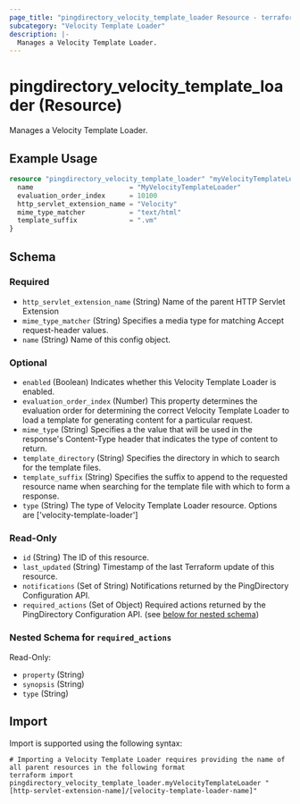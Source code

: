 ```yaml
---
page_title: "pingdirectory_velocity_template_loader Resource - terraform-provider-pingdirectory"
subcategory: "Velocity Template Loader"
description: |-
  Manages a Velocity Template Loader.
---
```


# pingdirectory_velocity_template_loader (Resource)

Manages a Velocity Template Loader.

## Example Usage

```terraform
resource "pingdirectory_velocity_template_loader" "myVelocityTemplateLoader" {
  name                        = "MyVelocityTemplateLoader"
  evaluation_order_index      = 10100
  http_servlet_extension_name = "Velocity"
  mime_type_matcher           = "text/html"
  template_suffix             = ".vm"
}
```

<!-- schema generated by tfplugindocs -->
## Schema

### Required

- `http_servlet_extension_name` (String) Name of the parent HTTP Servlet Extension
- `mime_type_matcher` (String) Specifies a media type for matching Accept request-header values.
- `name` (String) Name of this config object.

### Optional

- `enabled` (Boolean) Indicates whether this Velocity Template Loader is enabled.
- `evaluation_order_index` (Number) This property determines the evaluation order for determining the correct Velocity Template Loader to load a template for generating content for a particular request.
- `mime_type` (String) Specifies a the value that will be used in the response's Content-Type header that indicates the type of content to return.
- `template_directory` (String) Specifies the directory in which to search for the template files.
- `template_suffix` (String) Specifies the suffix to append to the requested resource name when searching for the template file with which to form a response.
- `type` (String) The type of Velocity Template Loader resource. Options are ['velocity-template-loader']

### Read-Only

- `id` (String) The ID of this resource.
- `last_updated` (String) Timestamp of the last Terraform update of this resource.
- `notifications` (Set of String) Notifications returned by the PingDirectory Configuration API.
- `required_actions` (Set of Object) Required actions returned by the PingDirectory Configuration API. (see [below for nested schema](#nestedatt--required_actions))

<a id="nestedatt--required_actions"></a>
### Nested Schema for `required_actions`

Read-Only:

- `property` (String)
- `synopsis` (String)
- `type` (String)

## Import

Import is supported using the following syntax:

```shell
# Importing a Velocity Template Loader requires providing the name of all parent resources in the following format
terraform import pingdirectory_velocity_template_loader.myVelocityTemplateLoader "[http-servlet-extension-name]/[velocity-template-loader-name]"
```

